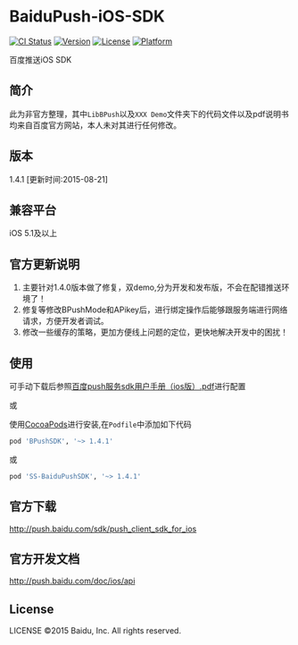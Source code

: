 # BaiduPush-iOS-SDK

[![CI Status](http://img.shields.io/travis/shingwasix/BaiduPush-iOS-SDK.svg?style=flat)](https://travis-ci.org/shingwasix/BaiduPush-iOS-SDK)
[![Version](https://img.shields.io/cocoapods/v/BPushSDK.svg?style=flat)](http://cocoapods.org/pods/BPushSDK)
[![License](https://img.shields.io/cocoapods/l/BPushSDK.svg?style=flat)](http://cocoapods.org/pods/BPushSDK)
[![Platform](https://img.shields.io/cocoapods/p/BPushSDK.svg?style=flat)](http://cocoapods.org/pods/BPushSDK)

百度推送iOS SDK

## 简介
此为非官方整理，其中`LibBPush`以及`XXX Demo`文件夹下的代码文件以及pdf说明书均来自百度官方网站，本人未对其进行任何修改。

## 版本
1.4.1 [更新时间:2015-08-21]

## 兼容平台
iOS 5.1及以上

## 官方更新说明
1. 主要针对1.4.0版本做了修复，双demo,分为开发和发布版，不会在配错推送环境了！
2. 修复等修改BPushMode和APikey后，进行绑定操作后能够跟服务端进行网络请求，方便开发者调试。
3. 修改一些缓存的策略，更加方便线上问题的定位，更快地解决开发中的困扰！

## 使用
可手动下载后参照[百度push服务sdk用户手册（ios版）.pdf](https://github.com/shingwasix/BaiduPush-iOS-SDK/blob/1.4.1/%E7%99%BE%E5%BA%A6push%E6%9C%8D%E5%8A%A1sdk%E7%94%A8%E6%88%B7%E6%89%8B%E5%86%8C%EF%BC%88ios%E7%89%88%EF%BC%89.pdf)进行配置

或

使用[CocoaPods](http://cocoapods.org/)进行安装,在`Podfile`中添加如下代码

```ruby
pod 'BPushSDK', '~> 1.4.1'
```

或

```ruby
pod 'SS-BaiduPushSDK', '~> 1.4.1'
```

## 官方下载
http://push.baidu.com/sdk/push_client_sdk_for_ios

## 官方开发文档
http://push.baidu.com/doc/ios/api

## License

LICENSE ©2015 Baidu, Inc. All rights reserved.
